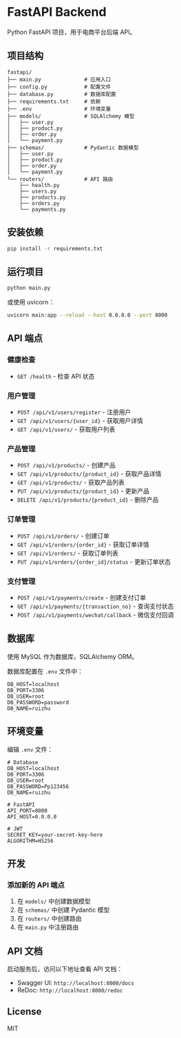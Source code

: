 # FastAPI Backend

Python FastAPI 项目，用于电商平台后端 API。

## 项目结构

```
fastapi/
├── main.py              # 应用入口
├── config.py            # 配置文件
├── database.py          # 数据库配置
├── requirements.txt     # 依赖
├── .env                 # 环境变量
├── models/              # SQLAlchemy 模型
│   ├── user.py
│   ├── product.py
│   ├── order.py
│   └── payment.py
├── schemas/             # Pydantic 数据模型
│   ├── user.py
│   ├── product.py
│   ├── order.py
│   └── payment.py
└── routers/             # API 路由
    ├── health.py
    ├── users.py
    ├── products.py
    ├── orders.py
    └── payments.py
```

## 安装依赖

```bash
pip install -r requirements.txt
```

## 运行项目

```bash
python main.py
```

或使用 uvicorn：

```bash
uvicorn main:app --reload --host 0.0.0.0 --port 8000
```

## API 端点

### 健康检查
- `GET /health` - 检查 API 状态

### 用户管理
- `POST /api/v1/users/register` - 注册用户
- `GET /api/v1/users/{user_id}` - 获取用户详情
- `GET /api/v1/users/` - 获取用户列表

### 产品管理
- `POST /api/v1/products/` - 创建产品
- `GET /api/v1/products/{product_id}` - 获取产品详情
- `GET /api/v1/products/` - 获取产品列表
- `PUT /api/v1/products/{product_id}` - 更新产品
- `DELETE /api/v1/products/{product_id}` - 删除产品

### 订单管理
- `POST /api/v1/orders/` - 创建订单
- `GET /api/v1/orders/{order_id}` - 获取订单详情
- `GET /api/v1/orders/` - 获取订单列表
- `PUT /api/v1/orders/{order_id}/status` - 更新订单状态

### 支付管理
- `POST /api/v1/payments/create` - 创建支付订单
- `GET /api/v1/payments/{transaction_no}` - 查询支付状态
- `POST /api/v1/payments/wechat/callback` - 微信支付回调

## 数据库

使用 MySQL 作为数据库，SQLAlchemy ORM。

数据库配置在 `.env` 文件中：

```env
DB_HOST=localhost
DB_PORT=3306
DB_USER=root
DB_PASSWORD=password
DB_NAME=ruizhu
```

## 环境变量

编辑 `.env` 文件：

```env
# Database
DB_HOST=localhost
DB_PORT=3306
DB_USER=root
DB_PASSWORD=Pp123456
DB_NAME=ruizhu

# FastAPI
API_PORT=8000
API_HOST=0.0.0.0

# JWT
SECRET_KEY=your-secret-key-here
ALGORITHM=HS256
```

## 开发

### 添加新的 API 端点

1. 在 `models/` 中创建数据模型
2. 在 `schemas/` 中创建 Pydantic 模型
3. 在 `routers/` 中创建路由
4. 在 `main.py` 中注册路由

## API 文档

启动服务后，访问以下地址查看 API 文档：

- Swagger UI: `http://localhost:8000/docs`
- ReDoc: `http://localhost:8000/redoc`

## License

MIT
